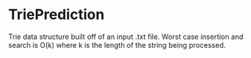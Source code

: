 # TriePrediction
Trie data structure built off of an input .txt file. Worst case insertion and search is O(k) where k is the length of the string being processed.
